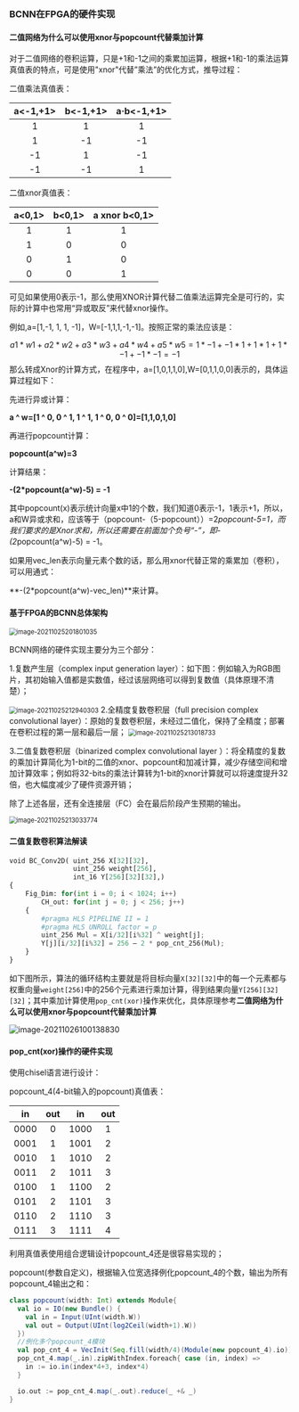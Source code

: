 

### BCNN在FPGA的硬件实现



#### 二值网络为什么可以使用xnor与popcount代替乘加计算

对于二值网络的卷积运算，只是+1和-1之间的乘累加运算，根据+1和-1的乘法运算真值表的特点，可是使用"xnor"代替”乘法”的优化方式，推导过程：

二值乘法真值表：

| a<-1,+1> | b<-1,+1> | a·b<-1,+1> |
| :------: | :------: | :--------: |
|    1     |    1     |     1      |
|    1     |    -1    |     -1     |
|    -1    |    1     |     -1     |
|    -1    |    -1    |     1      |

二值xnor真值表：

| a<0,1> | b<0,1> | a xnor b<0,1> |
| :----: | :----: | :-----------: |
|   1    |   1    |       1       |
|   1    |   0    |       0       |
|   0    |   1    |       0       |
|   0    |   0    |       1       |

可见如果使用0表示-1，那么使用XNOR计算代替二值乘法运算完全是可行的，实际的计算中也常用“异或取反”来代替xnor操作。

例如,a=[1,-1, 1, 1, -1]，W=[-1,1,1,-1,-1]。按照正常的乘法应该是：

$$
a1*w1+a2*w2+a3*w3+a4*w4+a5*w5=1*-1+-1*1+1*1+1*-1+-1*-1=-1
$$
那么转成Xnor的计算方式，在程序中，a=[1,0,1,1,0],W=[0,1,1,0,0]表示的，具体运算过程如下：

先进行异或计算：

 **a ^ w=[1 ^ 0, 0 ^ 1, 1 ^ 1, 1 ^ 0, 0 ^ 0]=[1,1,0,1,0]**

再进行popcount计算：

**popcount(a^w)=3**

计算结果：

**-(2*popcount(a^w)-5) = -1**

其中popcount(x)表示统计向量x中1的个数，我们知道0表示-1，1表示+1，所以，a和W异或求和，应该等于（popcount-（5-popcount））=2*popcount-5=1，而我们要求的是Xnor求和，所以还需要在前面加个负号“-”，即-(2*popcount(a^w)-5) = -1。

如果用vec_len表示向量元素个数的话，那么用xnor代替正常的乘累加（卷积），可以用通式：

**-(2*popcount(a^w)-vec_len)**来计算。



#### 基于FPGA的BCNN总体架构

<img src="二值网络为什么可以使用xnor与popcount代替乘加计算.assets/image-20211025201801035.png" alt="image-20211025201801035" style="zoom:80%;" />

BCNN网络的硬件实现主要分为三个部分：

1.复数产生层（complex input generation layer）：如下图：例如输入为RGB图片，其初始输入值都是实数值，经过该层网络可以得到复数值（具体原理不清楚）；

<img src="二值网络为什么可以使用xnor与popcount代替乘加计算.assets/image-20211025212940303.png" alt="image-20211025212940303" style="zoom:80%;" />
2.全精度复数卷积层（full precision complex convolutional layer）：原始的复数卷积层，未经过二值化，保持了全精度；部署在卷积过程的第一层和最后一层；

<img src="二值网络为什么可以使用xnor与popcount代替乘加计算.assets/image-20211025213018733.png" alt="image-20211025213018733" style="zoom:80%;" />

3.二值复数卷积层（binarized complex convolutional layer ）：将全精度的复数的乘加计算简化为1-bit的二值的xnor、popcount和加减计算，减少存储空间和增加计算效率；例如将32-bits的乘法计算转为1-bit的xnor计算就可以将速度提升32倍，也大幅度减少了硬件资源开销；

除了上述各层，还有全连接层（FC）会在最后阶段产生预期的输出。

<img src="二值网络为什么可以使用xnor与popcount代替乘加计算.assets/image-20211025213033774.png" alt="image-20211025213033774" style="zoom:80%;" />



#### 二值复数卷积算法解读

```python
void BC_Conv2D(	uint_256 X[32][32],
				uint_256 weight[256],
				int_16 Y[256][32][32],)
{
	Fig_Dim: for(int i = 0; i < 1024; i++)
		CH_out: for(int j = 0; j < 256; j++)
	{
		#pragma HLS PIPELINE II = 1
		#pragma HLS UNROLL factor = p
		uint_256 Mul = X[i/32][i%32] ^ weight[j];
		Y[j][i/32][i%32] = 256 – 2 * pop_cnt_256(Mul);
	}
}
```

如下图所示，算法的循环结构主要就是将目标向量`X[32][32]`中的每一个元素都与权重向量`weight[256]`中的256个元素进行乘加计算，得到结果向量`Y[256][32][32]`；其中乘加计算使用`pop_cnt(xor)`操作来优化，具体原理参考**二值网络为什么可以使用xnor与popcount代替乘加计算**

![image-20211026100138830](二值网络为什么可以使用xnor与popcount代替乘加计算.assets/image-20211026100138830.png)



#### pop_cnt(xor)操作的硬件实现 

使用chisel语言进行设计：

popcount_4(4-bit输入的popcount)真值表：

|  in  | out  |  in  | out  |
| :--: | :--: | :--: | :--: |
| 0000 |  0   | 1000 |  1   |
| 0001 |  1   | 1001 |  2   |
| 0010 |  1   | 1010 |  2   |
| 0011 |  2   | 1011 |  3   |
| 0100 |  1   | 1100 |  2   |
| 0101 |  2   | 1101 |  3   |
| 0110 |  2   | 1110 |  3   |
| 0111 |  3   | 1111 |  4   |

利用真值表使用组合逻辑设计popcount_4还是很容易实现的；

popcount(参数自定义)，根据输入位宽选择例化popcount_4的个数，输出为所有popcount_4输出之和：

```scala
class popcount(width: Int) extends Module{
  val io = IO(new Bundle() {
    val in = Input(UInt(width.W))
    val out = Output(UInt(log2Ceil(width+1).W))
  })
  //例化多个popcount_4模块
  val pop_cnt_4 = VecInit(Seq.fill(width/4)(Module(new popcount_4).io))
  pop_cnt_4.map(_.in).zipWithIndex.foreach{ case (in, index) =>
    in := io.in(index*4+3, index*4)
  }

  io.out := pop_cnt_4.map(_.out).reduce(_ +& _)
}
```

